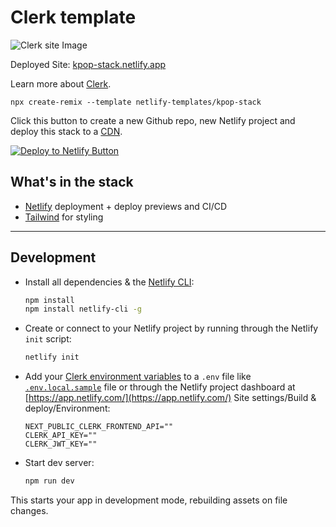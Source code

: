 # Clerk template

![Clerk site Image](https://res.cloudinary.com/dub20ptvt/image/upload/v1665094543/hcmgdw4wyixrorybwuff.png)

Deployed Site: [kpop-stack.netlify.app](https://kpop-stack.netlify.app)

Learn more about [Clerk](https://clerk.dev).

```
npx create-remix --template netlify-templates/kpop-stack
```

Click this button to create a new Github repo, new Netlify project and deploy this stack to a [CDN](https://jamstack.org/glossary/cdn/).

[![Deploy to Netlify Button](https://www.netlify.com/img/deploy/button.svg)](https://app.netlify.com/start/deploy?repository=https://github.com/netlify-templates/kpop-stack)

## What's in the stack

- [Netlify](https://netlify.com/) deployment + deploy previews and CI/CD
- [Tailwind](https://tailwindcss.com/) for styling

---

## Development

- Install all dependencies & the [Netlify CLI](https://docs.netlify.com/cli/get-started/):

  ```sh
  npm install
  npm install netlify-cli -g
  ```

- Create or connect to your Netlify project by running through the Netlify `init` script:

  ```sh
  netlify init
  ```

- Add your [Clerk environment variables](https://dashboard.clerk.dev/) to a `.env` file like [`.env.local.sample`](./.env.local.sample) file or through the Netlify project dashboard at [https://app.netlify.com/](https://app.netlify.com/) Site settings/Build & deploy/Environment:

  ```
  NEXT_PUBLIC_CLERK_FRONTEND_API=""
  CLERK_API_KEY=""
  CLERK_JWT_KEY=""
  ```

- Start dev server:

  ```sh
  npm run dev
  ```

This starts your app in development mode, rebuilding assets on file changes.
